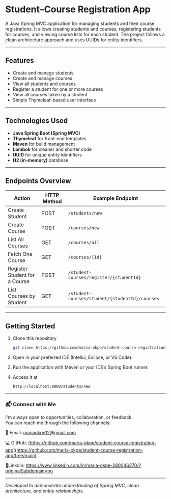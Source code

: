 # Student–Course Registration App

A Java Spring MVC application for managing students and their course registrations.
It allows creating students and courses, registering students for courses, and viewing course lists for each student.
The project follows a clean architecture approach and uses UUIDs for entity identifiers.

---

## Features

* Create and manage students
* Create and manage courses
* View all students and courses
* Register a student for one or more courses
* View all courses taken by a student
* Simple Thymeleaf-based user interface

---

## Technologies Used

* **Java Spring Boot (Spring MVC)**
* **Thymeleaf** for front-end templates
* **Maven** for build management
* **Lombok** for cleaner and shorter code
* **UUID** for unique entity identifiers
* **H2 (in-memory)** database

---

## Endpoints Overview

| Action                        | HTTP Method | Example Endpoint                               |
| ----------------------------- | ----------- | ---------------------------------------------- |
| Create Student                | POST        | `/students/new`                                |
| Create Course                 | POST        | `/courses/new`                                 |
| List All Courses              | GET         | `/courses/all`                                 |
| Fetch One Course              | GET         | `/courses/{id}`                                |
| Register Student for a Course | POST        | `/student-courses/register/{studentId}`        |
| List Courses by Student       | GET         | `/student-courses/student/{studentId}/courses` |

---

## Getting Started

1. Clone this repository

   ```bash
   git clone https://github.com/maria-okpe/student-course-registration-app.git
   ```
2. Open in your preferred IDE (IntelliJ, Eclipse, or VS Code).
3. Run the application with Maven or your IDE’s Spring Boot runner.
4. Access it at

   ```
   http://localhost:8080/students/new
   ```

---


### 📬 Connect with Me

I'm always open to opportunities, collaboration, or feedback.  
You can reach me through the following channels:

📧 Email: [mariaokpe12@gmail.com](mailto:mariaokpe12@gmail.com)

💻 GitHub: [https://github.com/maria-okpe/student-course-registration-app](https://github.com/maria-okpe/student-course-registration-app/tree/main)

🔗Linkdin: https://www.linkedin.com/in/maria-okpe-280046270/?originalSubdomain=ng


---

*Developed to demonstrate understanding of Spring MVC, clean architecture, and entity relationships.*
